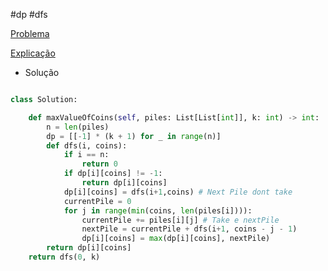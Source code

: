 #dp #dfs

[Problema](https://leetcode.com/problems/maximum-value-of-k-coins-from-piles/)

[Explicação](https://youtu.be/ZRdEd_eun8g)

- Solução 
```python

class Solution:

	def maxValueOfCoins(self, piles: List[List[int]], k: int) -> int:
		n = len(piles)
		dp = [[-1] * (k + 1) for _ in range(n)]
		def dfs(i, coins):
			if i == n:
				return 0
			if dp[i][coins] != -1:
				return dp[i][coins]
			dp[i][coins] = dfs(i+1,coins) # Next Pile dont take
			currentPile = 0
			for j in range(min(coins, len(piles[i]))):
				currentPile += piles[i][j] # Take e nextPile
				nextPile = currentPile + dfs(i+1, coins - j - 1)
				dp[i][coins] = max(dp[i][coins], nextPile)
		return dp[i][coins]
	return dfs(0, k)

```